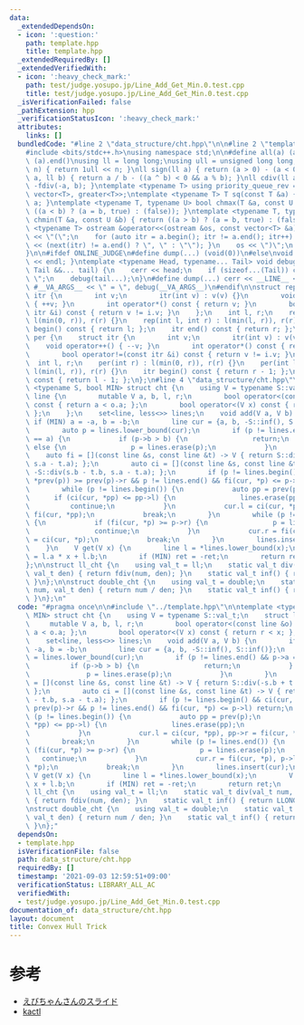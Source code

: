 ```yaml
---
data:
  _extendedDependsOn:
  - icon: ':question:'
    path: template.hpp
    title: template.hpp
  _extendedRequiredBy: []
  _extendedVerifiedWith:
  - icon: ':heavy_check_mark:'
    path: test/judge.yosupo.jp/Line_Add_Get_Min.0.test.cpp
    title: test/judge.yosupo.jp/Line_Add_Get_Min.0.test.cpp
  _isVerificationFailed: false
  _pathExtension: hpp
  _verificationStatusIcon: ':heavy_check_mark:'
  attributes:
    links: []
  bundledCode: "#line 2 \"data_structure/cht.hpp\"\n\n#line 2 \"template.hpp\"\n\n\
    #include <bits/stdc++.h>\nusing namespace std;\n\n#define all(a) (a).begin(),\
    \ (a).end()\nusing ll = long long;\nusing ull = unsigned long long;\null bit(int\
    \ n) { return 1ull << n; }\nll sign(ll a) { return (a > 0) - (a < 0); }\nll fdiv(ll\
    \ a, ll b) { return a / b - ((a ^ b) < 0 && a % b); }\nll cdiv(ll a, ll b) { return\
    \ -fdiv(-a, b); }\ntemplate <typename T> using priority_queue_rev = priority_queue<T,\
    \ vector<T>, greater<T>>;\ntemplate <typename T> T sq(const T &a) { return a *\
    \ a; }\ntemplate <typename T, typename U> bool chmax(T &a, const U &b) { return\
    \ ((a < b) ? (a = b, true) : (false)); }\ntemplate <typename T, typename U> bool\
    \ chmin(T &a, const U &b) { return ((a > b) ? (a = b, true) : (false)); }\ntemplate\
    \ <typename T> ostream &operator<<(ostream &os, const vector<T> &a) {\n    os\
    \ << \"(\";\n    for (auto itr = a.begin(); itr != a.end(); itr++) { os << *itr\
    \ << (next(itr) != a.end() ? \", \" : \"\"); }\n    os << \")\";\n    return os;\n\
    }\n\n#ifdef ONLINE_JUDGE\n#define dump(...) (void(0))\n#else\nvoid debug() { cerr\
    \ << endl; }\ntemplate <typename Head, typename... Tail> void debug(Head &&head,\
    \ Tail &&... tail) {\n    cerr << head;\n    if (sizeof...(Tail)) cerr << \",\
    \ \";\n    debug(tail...);\n}\n#define dump(...) cerr << __LINE__ << \": \" <<\
    \ #__VA_ARGS__ << \" = \", debug(__VA_ARGS__)\n#endif\n\nstruct rep {\n    struct\
    \ itr {\n        int v;\n        itr(int v) : v(v) {}\n        void operator++()\
    \ { ++v; }\n        int operator*() const { return v; }\n        bool operator!=(const\
    \ itr &i) const { return v != i.v; }\n    };\n    int l, r;\n    rep(int r) :\
    \ l(min(0, r)), r(r) {}\n    rep(int l, int r) : l(min(l, r)), r(r) {}\n    itr\
    \ begin() const { return l; };\n    itr end() const { return r; };\n};\nstruct\
    \ per {\n    struct itr {\n        int v;\n        itr(int v) : v(v) {}\n    \
    \    void operator++() { --v; }\n        int operator*() const { return v; }\n\
    \        bool operator!=(const itr &i) const { return v != i.v; }\n    };\n  \
    \  int l, r;\n    per(int r) : l(min(0, r)), r(r) {}\n    per(int l, int r) :\
    \ l(min(l, r)), r(r) {}\n    itr begin() const { return r - 1; };\n    itr end()\
    \ const { return l - 1; };\n};\n#line 4 \"data_structure/cht.hpp\"\n\ntemplate\
    \ <typename S, bool MIN> struct cht {\n    using V = typename S::val_t;\n    struct\
    \ line {\n        mutable V a, b, l, r;\n        bool operator<(const line &o)\
    \ const { return a < o.a; };\n        bool operator<(V x) const { return r < x;\
    \ };\n    };\n    set<line, less<>> lines;\n    void add(V a, V b) {\n       \
    \ if (MIN) a = -a, b = -b;\n        line cur = {a, b, -S::inf(), S::inf()};\n\
    \        auto p = lines.lower_bound(cur);\n        if (p != lines.end() && p->a\
    \ == a) {\n            if (p->b > b) {\n                return;\n            }\
    \ else {\n                p = lines.erase(p);\n            }\n        }\n    \
    \    auto fi = [](const line &s, const line &t) -> V { return S::div(-s.b + t.b,\
    \ s.a - t.a); };\n        auto ci = [](const line &s, const line &t) -> V { return\
    \ -S::div(s.b - t.b, s.a - t.a); };\n        if (p != lines.begin() && ci(cur,\
    \ *prev(p)) >= prev(p)->r && p != lines.end() && fi(cur, *p) <= p->l) return;\n\
    \        while (p != lines.begin()) {\n            auto pp = prev(p);\n      \
    \      if (ci(cur, *pp) <= pp->l) {\n                lines.erase(pp);\n      \
    \          continue;\n            }\n            cur.l = ci(cur, *pp), pp->r =\
    \ fi(cur, *pp);\n            break;\n        }\n        while (p != lines.end())\
    \ {\n            if (fi(cur, *p) >= p->r) {\n                p = lines.erase(p);\n\
    \                continue;\n            }\n            cur.r = fi(cur, *p), p->l\
    \ = ci(cur, *p);\n            break;\n        }\n        lines.insert(cur);\n\
    \    }\n    V get(V x) {\n        line l = *lines.lower_bound(x);\n        V ret\
    \ = l.a * x + l.b;\n        if (MIN) ret = -ret;\n        return ret;\n    }\n\
    };\n\nstruct ll_cht {\n    using val_t = ll;\n    static val_t div(val_t num,\
    \ val_t den) { return fdiv(num, den); }\n    static val_t inf() { return LLONG_MAX;\
    \ }\n};\n\nstruct double_cht {\n    using val_t = double;\n    static val_t div(val_t\
    \ num, val_t den) { return num / den; }\n    static val_t inf() { return numeric_limits<double>::infinity();\
    \ }\n};\n"
  code: "#pragma once\n\n#include \"../template.hpp\"\n\ntemplate <typename S, bool\
    \ MIN> struct cht {\n    using V = typename S::val_t;\n    struct line {\n   \
    \     mutable V a, b, l, r;\n        bool operator<(const line &o) const { return\
    \ a < o.a; };\n        bool operator<(V x) const { return r < x; };\n    };\n\
    \    set<line, less<>> lines;\n    void add(V a, V b) {\n        if (MIN) a =\
    \ -a, b = -b;\n        line cur = {a, b, -S::inf(), S::inf()};\n        auto p\
    \ = lines.lower_bound(cur);\n        if (p != lines.end() && p->a == a) {\n  \
    \          if (p->b > b) {\n                return;\n            } else {\n  \
    \              p = lines.erase(p);\n            }\n        }\n        auto fi\
    \ = [](const line &s, const line &t) -> V { return S::div(-s.b + t.b, s.a - t.a);\
    \ };\n        auto ci = [](const line &s, const line &t) -> V { return -S::div(s.b\
    \ - t.b, s.a - t.a); };\n        if (p != lines.begin() && ci(cur, *prev(p)) >=\
    \ prev(p)->r && p != lines.end() && fi(cur, *p) <= p->l) return;\n        while\
    \ (p != lines.begin()) {\n            auto pp = prev(p);\n            if (ci(cur,\
    \ *pp) <= pp->l) {\n                lines.erase(pp);\n                continue;\n\
    \            }\n            cur.l = ci(cur, *pp), pp->r = fi(cur, *pp);\n    \
    \        break;\n        }\n        while (p != lines.end()) {\n            if\
    \ (fi(cur, *p) >= p->r) {\n                p = lines.erase(p);\n             \
    \   continue;\n            }\n            cur.r = fi(cur, *p), p->l = ci(cur,\
    \ *p);\n            break;\n        }\n        lines.insert(cur);\n    }\n   \
    \ V get(V x) {\n        line l = *lines.lower_bound(x);\n        V ret = l.a *\
    \ x + l.b;\n        if (MIN) ret = -ret;\n        return ret;\n    }\n};\n\nstruct\
    \ ll_cht {\n    using val_t = ll;\n    static val_t div(val_t num, val_t den)\
    \ { return fdiv(num, den); }\n    static val_t inf() { return LLONG_MAX; }\n};\n\
    \nstruct double_cht {\n    using val_t = double;\n    static val_t div(val_t num,\
    \ val_t den) { return num / den; }\n    static val_t inf() { return numeric_limits<double>::infinity();\
    \ }\n};"
  dependsOn:
  - template.hpp
  isVerificationFile: false
  path: data_structure/cht.hpp
  requiredBy: []
  timestamp: '2021-09-03 12:59:51+09:00'
  verificationStatus: LIBRARY_ALL_AC
  verifiedWith:
  - test/judge.yosupo.jp/Line_Add_Get_Min.0.test.cpp
documentation_of: data_structure/cht.hpp
layout: document
title: Convex Hull Trick
---
```


# 参考
- [えびちゃんさんのスライド](https://hcpc-hokudai.github.io/archive/algorithm_convex_hull_trick_001.pdf)
- [kactl](https://github.com/kth-competitive-programming/kactl/blob/main/content/data-structures/LineContainer.h)